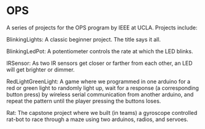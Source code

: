 # OPS
A series of projects for the OPS program by IEEE at UCLA. 
Projects include:

BlinkingLights:
A classic beginner project. The title says it all.

BlinkingLedPot:
A potentiometer controls the rate at which the LED blinks.

IRSensor:
As two IR sensors get closer or farther from each other, an LED will get brighter or dimmer. 

RedLightGreenLight:
A game where we programmed in one arduino for a red or green light to randomly light up, wait for a response (a corresponding button press) by wireless serial communication from another arduino, and repeat the pattern until the player pressing the buttons loses.

Rat:
The capstone project where we built (in teams) a gyroscope controlled rat-bot to race through a maze using two arduinos, radios, and servoes.

